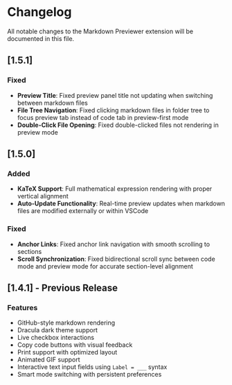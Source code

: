 # Changelog

All notable changes to the Markdown Previewer extension will be documented in this file.

## [1.5.1]

### Fixed
- **Preview Title**: Fixed preview panel title not updating when switching between markdown files
- **File Tree Navigation**: Fixed clicking markdown files in folder tree to focus preview tab instead of code tab in preview-first mode
- **Double-Click File Opening**: Fixed double-clicked files not rendering in preview mode

## [1.5.0]

### Added
- **KaTeX Support**: Full mathematical expression rendering with proper vertical alignment
- **Auto-Update Functionality**: Real-time preview updates when markdown files are modified externally or within VSCode

### Fixed
- **Anchor Links**: Fixed anchor link navigation with smooth scrolling to sections
- **Scroll Synchronization**: Fixed bidirectional scroll sync between code mode and preview mode for accurate section-level alignment

## [1.4.1] - Previous Release

### Features
- GitHub-style markdown rendering
- Dracula dark theme support
- Live checkbox interactions
- Copy code buttons with visual feedback
- Print support with optimized layout
- Animated GIF support
- Interactive text input fields using `Label = ___` syntax
- Smart mode switching with persistent preferences